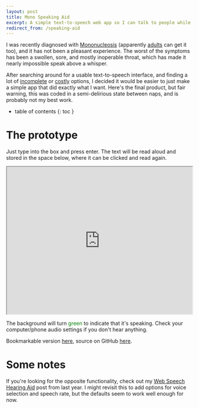```yaml
---
layout: post
title: Mono Speaking Aid
excerpt: A simple text-to-speech web app so I can talk to people while I have mono.
redirect_from: /speaking-aid
---
```


I was recently diagnosed with [Mononucleosis](https://en.wikipedia.org/wiki/Infectious_mononucleosis) (apparently [adults](https://en.wikipedia.org/wiki/Infectious_mononucleosis#Older_adults) can get it too), and it has not been a pleasant experience. The worst of the symptoms has been a swollen, sore, and mostly inoperable throat, which has made it nearly impossible speak above a whisper.

After searching around for a usable text-to-speech interface, and finding a lot of [incomplete](https://codepen.io/anon/pen/GOrbWY) or [costly](https://www.ibm.com/watson/services/text-to-speech/) options, I decided it would be easier to just make a simple app that did exactly what I want. Here's the final product, but fair warning, this was coded in a semi-delirious state between naps, and is probably not my best work.

<!--more-->
* table of contents
{: toc }

# The prototype

Just type into the box and press enter. The text will be read aloud and stored in the space below, where it can be clicked and read again.

<iframe src="https://bl.ocks.org/danwahl/raw/b5627fb24c137e8e8a8c7e3703c2e5af/" marginwidth="0" marginheight="0" width="100%" height="400" scrolling="yes"></iframe>

The background will turn <span style="color: green;">green</span> to indicate that it's speaking. Check your computer/phone audio settings if you don't hear anything.

Bookmarkable version [here](https://bl.ocks.org/danwahl/raw/b5627fb24c137e8e8a8c7e3703c2e5af/), source on GitHub [here](https://gist.github.com/danwahl/b5627fb24c137e8e8a8c7e3703c2e5af).


# Some notes

If you're looking for the opposite functionality, check out my [Web Speech Hearing Aid](/hearing-aid) post from last year. I might revisit this to add options for voice selection and speech rate, but the defaults seem to work well enough for now.
